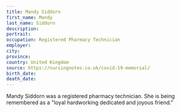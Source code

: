 ```yaml
---
title: Mandy Siddorn
first_name: Mandy
last_name: Siddorn
description: 
portrait: 
occupation: Registered Pharmacy Technician
employer: 
city: 
province: 
country: United Kingdom
source: https://nursingnotes.co.uk/covid-19-memorial/
birth_date: 
death_date: 
---
```


Mandy Siddorn was a registered pharmacy technician. She is being remembered as a "loyal hardworking dedicated and joyous friend."